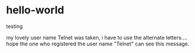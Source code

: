 # hello-world
testing

my lovely user name Telnet was taken, i have to use the alternate letters....
hope the one who registered the user name "Telnet" can see this message.
